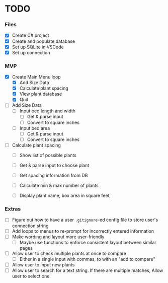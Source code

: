# TODO
### Files
- [x] Create C# project
- [x] Create and populate database
- [x] Set up SQLite in VSCode
- [x] Set up connection

### MVP
- [x] Create Main Menu loop
	- [x] Add Size Data
	- [x] Calculate plant spacing
	- [x] View plant database
	- [x] Quit
- [ ] Add Size Data
	- [ ] Input bed length and width
		- [ ] Get & parse input
		- [ ] Convert to square inches
	- [ ] Input bed area
		- [ ] Get & parse input
		- [ ] Convert to square inches
- [ ] Calculate plant spacing
	- [ ] Show list of possible plants
	- [ ] Get & parse input to choose plant
	- [ ] Get spacing information from DB
	- [ ] Calculate min & max number of plants
	- [ ] Display plant name, box area in square feet,


### Extras
- [ ] Figure out how to have a user `.gitignore`-ed config file to store user's connection string
- [ ] Add loops to menus to re-prompt for incorrectly entered information
- [ ] Make wording and layout more user-friendly
	- [ ] Maybe use functions to enforce consistent layout between similar pages
- [ ] Allow user to check multiple plants at once to compare
	- [ ] Either in a single input with commas, to with an "add to compare"
- [ ] Allow user to input new plants
- [ ] Allow user to search for a text string. If there are multiple matches, Allow user to select one.